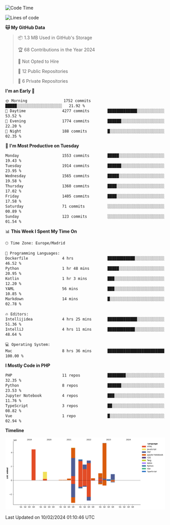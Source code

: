 <!--START_SECTION:waka-->
![Code Time](http://img.shields.io/badge/Code%20Time-35%20hrs%2050%20mins-blue)

![Lines of code](https://img.shields.io/badge/From%20Hello%20World%20I%27ve%20Written-26.4%20million%20lines%20of%20code-blue)

**🐱 My GitHub Data** 

> 📦 1.3 MB Used in GitHub's Storage 
 > 
> 🏆 68 Contributions in the Year 2024
 > 
> 🚫 Not Opted to Hire
 > 
> 📜 12 Public Repositories 
 > 
> 🔑 6 Private Repositories 
 > 
**I'm an Early 🐤** 

```text
🌞 Morning                1752 commits        █████░░░░░░░░░░░░░░░░░░░░   21.92 % 
🌆 Daytime                4277 commits        █████████████░░░░░░░░░░░░   53.52 % 
🌃 Evening                1774 commits        ██████░░░░░░░░░░░░░░░░░░░   22.20 % 
🌙 Night                  188 commits         █░░░░░░░░░░░░░░░░░░░░░░░░   02.35 % 
```
📅 **I'm Most Productive on Tuesday** 

```text
Monday                   1553 commits        █████░░░░░░░░░░░░░░░░░░░░   19.43 % 
Tuesday                  1914 commits        ██████░░░░░░░░░░░░░░░░░░░   23.95 % 
Wednesday                1565 commits        █████░░░░░░░░░░░░░░░░░░░░   19.58 % 
Thursday                 1360 commits        ████░░░░░░░░░░░░░░░░░░░░░   17.02 % 
Friday                   1405 commits        ████░░░░░░░░░░░░░░░░░░░░░   17.58 % 
Saturday                 71 commits          ░░░░░░░░░░░░░░░░░░░░░░░░░   00.89 % 
Sunday                   123 commits         ░░░░░░░░░░░░░░░░░░░░░░░░░   01.54 % 
```


📊 **This Week I Spent My Time On** 

```text
🕑︎ Time Zone: Europe/Madrid

💬 Programming Languages: 
Dockerfile               4 hrs               ████████████░░░░░░░░░░░░░   46.52 % 
Python                   1 hr 48 mins        █████░░░░░░░░░░░░░░░░░░░░   20.95 % 
Kotlin                   1 hr 3 mins         ███░░░░░░░░░░░░░░░░░░░░░░   12.20 % 
YAML                     56 mins             ███░░░░░░░░░░░░░░░░░░░░░░   10.85 % 
Markdown                 14 mins             █░░░░░░░░░░░░░░░░░░░░░░░░   02.78 % 

🔥 Editors: 
Intellijidea             4 hrs 25 mins       █████████████░░░░░░░░░░░░   51.36 % 
IntelliJ                 4 hrs 11 mins       ████████████░░░░░░░░░░░░░   48.64 % 

💻 Operating System: 
Mac                      8 hrs 36 mins       █████████████████████████   100.00 % 
```

**I Mostly Code in PHP** 

```text
PHP                      11 repos            ████████░░░░░░░░░░░░░░░░░   32.35 % 
Python                   8 repos             ██████░░░░░░░░░░░░░░░░░░░   23.53 % 
Jupyter Notebook         4 repos             ███░░░░░░░░░░░░░░░░░░░░░░   11.76 % 
TypeScript               3 repos             ██░░░░░░░░░░░░░░░░░░░░░░░   08.82 % 
Vue                      1 repo              █░░░░░░░░░░░░░░░░░░░░░░░░   02.94 % 
```



**Timeline**

![Lines of Code chart](https://raw.githubusercontent.com/danisoronellas/danisoronellas/main/assets/bar_graph.png)


 Last Updated on 10/02/2024 01:10:46 UTC
<!--END_SECTION:waka-->
